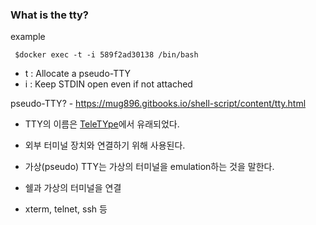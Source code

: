 ### What is the tty?


example
```
 $docker exec -t -i 589f2ad30138 /bin/bash
```

- t : Allocate a pseudo-TTY
- i : Keep STDIN open even if not attached

pseudo-TTY? - https://mug896.gitbooks.io/shell-script/content/tty.html

- TTY의 이름은 [TeleTYpe](https://en.wikipedia.org/wiki/Teleprinter)에서 유래되었다.
- 외부 터미널 장치와 연결하기 위해 사용된다.
- 가상(pseudo) TTY는 가상의 터미널을 emulation하는 것을 말한다.

 - 쉘과 가상의 터미널을 연결

 - xterm, telnet, ssh 등
